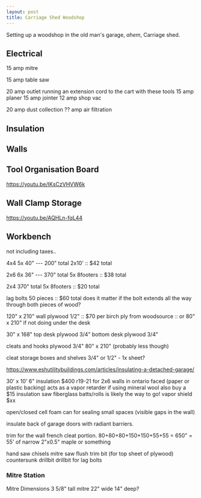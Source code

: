 ```yaml
---
layout: post
title: Carriage Shed Woodshop
---
```


Setting up a woodshop in the old man's garage, *ahem*, Carriage shed.

## Electrical

15 amp mitre

15 amp table saw

20 amp outlet running an extension cord to the cart with these tools
 15 amp planer
 15 amp jointer
 12 amp shop vac

20 amp dust collection
?? amp air filtration

## Insulation

## Walls

## Tool Organisation Board

<https://youtu.be/IKsCzVHVW6k>

## Wall Clamp Storage

<https://youtu.be/AQHLn-fqL44>

## Workbench

not including taxes..

4x4 5x 40" --- 200" total 2x10' :: $42 total

2x6 6x 36" --- 370" total  5x 8footers :: $38 total

2x4    370" total 5x 8footers :: $20 total

lag bolts 50 pieces :: $60 total
   does it matter if the bolt extends all the way through both pieces of wood?

120" x 210"  wall plywood 1/2" :: $70 per birch ply from woodsource :: 
  or 80" x 210" if not doing under the desk

30" x 168" top desk plywood 3/4"
           bottom desk plywood 3/4"

cleats and hooks plywood 3/4"
  80" x 210" (probably less though)

  cleat storage boxes and shelves 3/4" or 1/2" - 1x sheet?

<https://www.eshutilitybuildings.com/articles/insulating-a-detached-garage/>

30' x 10' 6" insulation    $400
  r19-21 for 2x6 walls in ontario
  faced (paper or plastic backing) acts as a vapor retarder
  if using mineral wool also buy a $15 insulation saw
  fiberglass batts/rolls is likely the way to go!
 vapor shield              $xx

  open/closed cell foam can for sealing small spaces (visible gaps in the wall)

  insulate back of garage doors with radiant barriers.

trim for the wall french cleat portion. 80+80+80+150+150+55+55 = 650" = 55' of narrow 2"x0.5" maple or something

hand saw
chisels
mitre saw
flush trim bit (for top sheet of plywood)
countersunk drillbit
drillbit for lag bolts

### Mitre Station

Mitre Dimensions
3 5/8" tall mitre
22" wide
14" deep?

